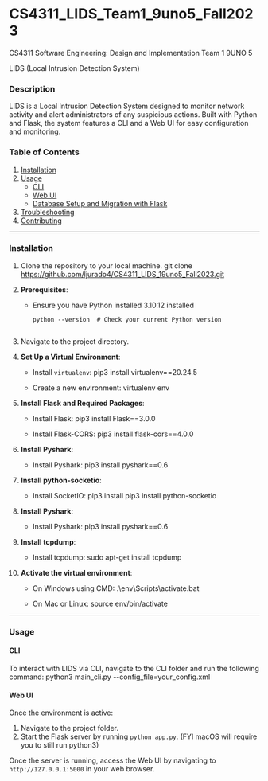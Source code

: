 # CS4311_LIDS_Team1_9uno5_Fall2023

CS4311 Software Engineering: Design and Implementation Team 1 9UNO 5

LIDS (Local Intrusion Detection System)

### Description

LIDS is a Local Intrusion Detection System designed to monitor network activity and alert administrators of any suspicious actions. Built with Python and Flask, the system features a CLI and a Web UI for easy configuration and monitoring.

### Table of Contents

1. [Installation](#installation)
2. [Usage](#usage)
   - [CLI](#cli)
   - [Web UI](#web-ui)
   - [Database Setup and Migration with Flask](#database-setup-and-migration-with-flask)
3. [Troubleshooting](#troubleshooting)
4. [Contributing](#contributing)

---

### Installation

1. Clone the repository to your local machine.
git clone https://github.com/ljurado4/CS4311_LIDS_19uno5_Fall2023.git



3. **Prerequisites**:
   - Ensure you have Python installed 3.10.12 installed
     ```
     python --version  # Check your current Python version
 
     ```

3. Navigate to the project directory.

4. **Set Up a Virtual Environment**:
   - Install `virtualenv`:
pip3 install virtualenv==20.24.5

   - Create a new environment:
virtualenv env

5. **Install Flask and Required Packages**:
   - Install Flask:
pip3 install Flask==3.0.0

   - Install Flask-CORS:
pip3 install flask-cors==4.0.0

6. **Install Pyshark**:
   - Install Pyshark:
pip3 install pyshark==0.6

7. **Install python-socketio**:
   - Install SocketIO:
pip3 install pip3 install python-socketio

7. **Install Pyshark**:
   - Install Pyshark:
pip3 install pyshark==0.6

8. **Install tcpdump**:
   - Install tcpdump:
sudo apt-get install tcpdump


7. **Activate the virtual environment**:
   - On Windows using CMD:
.\env\Scripts\activate.bat

   - On Mac or Linux:
source env/bin/activate

---

### Usage

#### CLI

To interact with LIDS via CLI, navigate to the CLI folder and run the following command:
python3 main_cli.py --config_file=your_config.xml

#### Web UI

Once the environment is active:
1. Navigate to the project folder.
2. Start the Flask server by running `python app.py`. (FYI macOS will require you to still run python3)


Once the server is running, access the Web UI by navigating to `http://127.0.0.1:5000` in your web browser.
